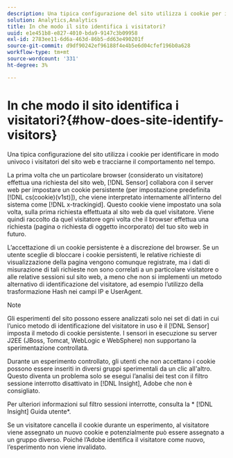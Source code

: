 ```yaml
---
description: Una tipica configurazione del sito utilizza i cookie per identificare in modo univoco i visitatori del sito web e tracciarne il comportamento nel tempo.
solution: Analytics,Analytics
title: In che modo il sito identifica i visitatori?
uuid: e1e451b8-e827-4010-bda9-9147c3b09958
exl-id: 2783ee11-6d6a-463d-86b5-dd63e490201f
source-git-commit: d9df90242ef96188f4e4b5e6d04cfef196b0a628
workflow-type: tm+mt
source-wordcount: '331'
ht-degree: 3%

---
```


# In che modo il sito identifica i visitatori?{#how-does-site-identify-visitors}

Una tipica configurazione del sito utilizza i cookie per identificare in modo univoco i visitatori del sito web e tracciarne il comportamento nel tempo.

La prima volta che un particolare browser (considerato un visitatore) effettua una richiesta del sito web, [!DNL Sensor] collabora con il server web per impostare un cookie persistente (per impostazione predefinita [!DNL cs(cookie)(v1st)]), che viene interpretato internamente all’interno del sistema come [!DNL x-trackingid]. Questo cookie viene impostato una sola volta, sulla prima richiesta effettuata al sito web da quel visitatore. Viene quindi raccolto da quel visitatore ogni volta che il browser effettua una richiesta (pagina o richiesta di oggetto incorporato) del tuo sito web in futuro.

L’accettazione di un cookie persistente è a discrezione del browser. Se un utente sceglie di bloccare i cookie persistenti, le relative richieste di visualizzazione della pagina vengono comunque registrate, ma i dati di misurazione di tali richieste non sono correlati a un particolare visitatore o alle relative sessioni sul sito web, a meno che non si implementi un metodo alternativo di identificazione del visitatore, ad esempio l’utilizzo della trasformazione Hash nei campi IP e UserAgent.

>[!NOTE]
>
>Gli esperimenti del sito possono essere analizzati solo nei set di dati in cui l’unico metodo di identificazione del visitatore in uso è il [!DNL Sensor] imposta il metodo di cookie persistente. I sensori in esecuzione su server J2EE (JBoss, Tomcat, WebLogic e WebSphere) non supportano la sperimentazione controllata.

Durante un esperimento controllato, gli utenti che non accettano i cookie possono essere inseriti in diversi gruppi sperimentali da un clic all&#39;altro. Questo diventa un problema solo se esegui l’analisi dei test con il filtro sessione interrotto disattivato in [!DNL Insight], Adobe che non è consigliato.

Per ulteriori informazioni sul filtro sessioni interrotte, consulta la * [!DNL Insight] Guida utente*.

Se un visitatore cancella il cookie durante un esperimento, al visitatore viene assegnato un nuovo cookie e potenzialmente può essere assegnato a un gruppo diverso. Poiché l’Adobe identifica il visitatore come nuovo, l’esperimento non viene invalidato.
